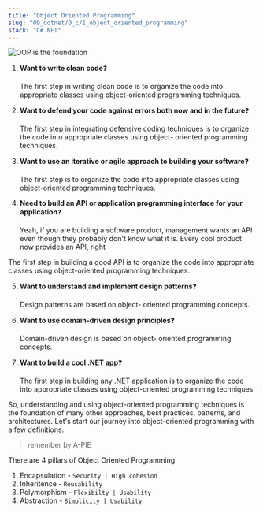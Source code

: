 ```yaml
---
title: "Object Oriented Programming"
slug: "09_dotnet/0_c/1_object_oriented_programming"
stack: "C#.NET"
---
```


![OOP is the foundation](./../../../../src/images/09_dotnet/c/oops/oop-1.png)

1. **Want to write clean code**❓

   The first step in writing clean code is to organize the code into appropriate classes using object-oriented programming techniques.

2. **Want to defend your code against errors both now and in the future**❓

   The first step in integrating defensive coding techniques is to organize the code into appropriate classes using object- oriented programming techniques.

3. **Want to use an iterative or agile approach to building your software**❓

   The first step is to organize the code into appropriate classes using object-oriented programming techniques.

4. **Need to build an API or application programming interface for your application**❓

   Yeah, if you are building a software product, management wants an API even though they probably don't know what it is. Every cool product now provides an API, right

The first step in building a good API is to organize the code into appropriate classes using object-oriented programming techniques.

5. **Want to understand and implement design patterns**❓

   Design patterns are based on object- oriented programming concepts.

6. **Want to use domain-driven design principles**❓

   Domain-driven design is based on object- oriented programming concepts.

7. **Want to build a cool .NET app**❓

   The first step in building any .NET application is to organize the code into appropriate classes using object-oriented programming techniques.

So, understanding and using object-oriented programming techniques is the foundation of many other approaches, best practices, patterns, and architectures. Let's start our journey into object-oriented programming with a few definitions.

> remember by A-PIE

There are 4 pillars of Object Oriented Programming

1. Encapsulation - `Security | High cohesion`
2. Inheritence - `Reusability`
3. Polymorphism - `Flexibilty | Usability`
4. Abstraction - `Simplicity | Usability`
